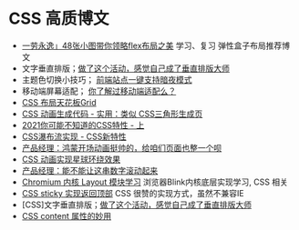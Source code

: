 # CSS 高质博文

* [一劳永逸」48张小图带你领略flex布局之美](https://juejin.cn/post/6866914148387651592) 学习、复习 弹性盒子布局推荐博文
* 文字垂直排版；[做了这个活动，感觉自己成了垂直排版大师](https://mp.weixin.qq.com/s/d2YZ2K02LYYRVld_VTCV-Q)
* 主题色切换小技巧； [前端站点一键支持暗夜模式](https://mp.weixin.qq.com/s/pupBwNqKEI0WesFrDyPhEw)
* 移动端屏幕适配； [你了解过移动端适配么？](https://www.jianshu.com/p/2869d0306752/)
* [CSS 布局天花板Grid](https://mp.weixin.qq.com/s/F8xUZZSal07HCc1yH3CDhg)
* [CSS 动画生成代码 - 实用：类似 CSS三角形生成页](https://animista.net/)
* [2021你可能不知道的CSS特性 - 上](https://juejin.cn/post/6971617175886888997/)
* [CSS瀑布流实现 - CSS新特性](https://developer.mozilla.org/en-US/docs/Web/CSS/CSS_Grid_Layout/Masonry_Layout)
* [产品经理：鸿蒙开场动画挺帅的，给咱们页面也整一个呗](https://juejin.cn/post/6979042510400126983)
* [CSS 动画实现星球环绕效果](https://juejin.cn/post/6987043290444988424)
* [产品经理：能不能让这串数字滚动起来](https://juejin.cn/post/6986453616517185567)
* [Chromium 内核 Layout 模块学习](https://mp.weixin.qq.com/s/UYzAWkCuIPh1Z5yoqGo9nA) 浏览器Blink内核底层实现学习, CSS 相关
* [CSS sticky 实现返回顶部](https://juejin.cn/post/6992018973856383013) CSS 很赞的实现方式，虽然不兼容IE
* [CSS]文字垂直排版；[做了这个活动，感觉自己成了垂直排版大师](https://mp.weixin.qq.com/s/d2YZ2K02LYYRVld_VTCV-Q)
* [CSS content 属性的妙用](https://echeverra.cn/2021/08/06/css-content/)